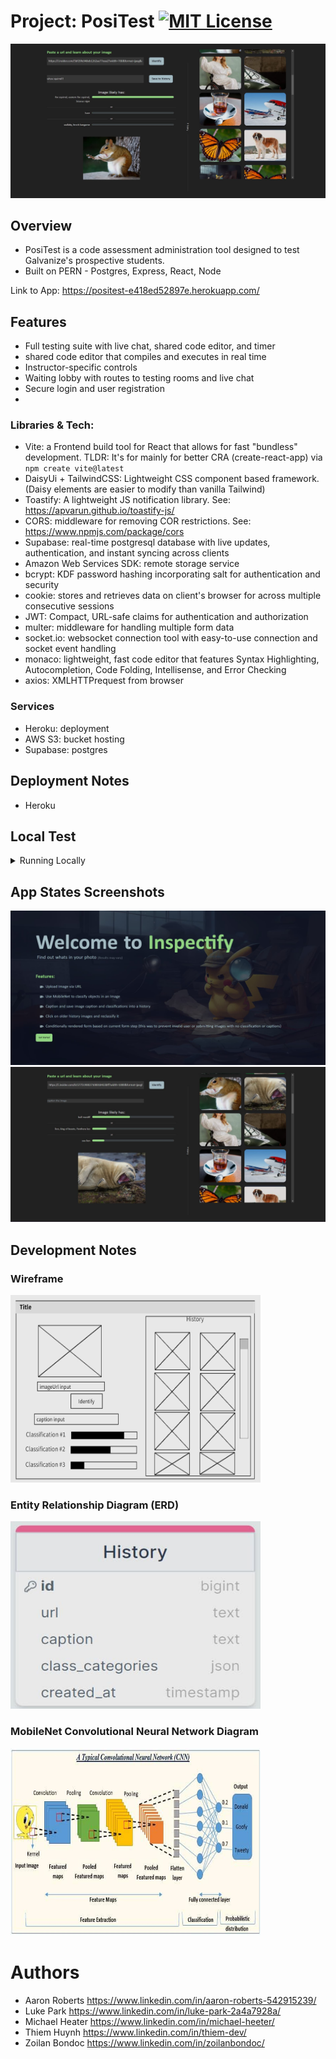 # Project: PosiTest [![MIT License](https://img.shields.io/badge/License-MIT-green.svg)](https://choosealicense.com/licenses/mit/)
![App Screenshot](https://github.com/thiem-dev/inspectify-image/blob/dev/readMeAssets/inspectify-mainv1.jpg)


## Overview 
- PosiTest is a code assessment administration tool designed to test Galvanize's prospective students.
- Built on PERN - Postgres, Express, React, Node 

Link to App: https://positest-e418ed52897e.herokuapp.com/


## Features
- Full testing suite with live chat, shared code editor, and timer
- shared code editor that compiles and executes in real time 
- Instructor-specific controls
- Waiting lobby with routes to testing rooms and live chat
- Secure login and user registration
- 

### Libraries & Tech:
- Vite: a Frontend build tool for React that allows for fast "bundless" development. TLDR: It's for mainly for better CRA (create-react-app) via `npm create vite@latest`
- DaisyUi + TailwindCSS:  Lightweight CSS component based framework. (Daisy elements are easier to modify than vanilla Tailwind)
- Toastify: A lightweight JS notification library. See: https://apvarun.github.io/toastify-js/
- CORS: middleware for removing COR restrictions. See: https://www.npmjs.com/package/cors
- Supabase: real-time postgresql database with live updates, authentication, and instant syncing across clients 
- Amazon Web Services SDK: remote storage service
- bcrypt: KDF password hashing incorporating salt for authentication and security
- cookie: stores and retrieves data on client's browser for across multiple consecutive sessions
- JWT: Compact, URL-safe claims for authentication and authorization
- multer: middleware for handling multiple form data
- socket.io: websocket connection tool with easy-to-use connection and socket event handling
- monaco: lightweight, fast code editor that features Syntax Highlighting, Autocompletion, Code Folding, Intellisense, and Error Checking
- axios: XMLHTTPrequest from browser


### Services
- Heroku: deployment
- AWS S3: bucket hosting
- Supabase: postgres


## Deployment Notes
- Heroku


## Local Test
<details>
  <summary>Running Locally</summary>

- Clone repo
- App is split into client and server side.
- Plug in `.env` variables
    - See .env.template for variables
    - Create supabase database
    - Seed & migrate into supabase database
- Create AWS S3
- CD into Client, run 'npm install', 'npm run dev'
- On a separate terminal, 'npm install', 'npm run dev-server'
- 

### Server Side
- `npm install`
- `npm run dev-server`



### Client Side
- `cd client`
- `npm install`
- `npm run dev`

</details>


## App States Screenshots
![App Screenshot](https://github.com/thiem-dev/inspectify-image/blob/dev/readMeAssets/inspectify-herov1.jpg)
![App Screenshot](https://github.com/thiem-dev/inspectify-image/blob/dev/readMeAssets/inspectify-mainBv1.jpg)


## Development Notes

<h3>Wireframe</h3>
<img src="https://github.com/thiem-dev/inspectify-image/blob/dev/readMeAssets/inspectify-wireframev1.jpg" alt="Wireframe" width="400" height="300">


<h3>Entity Relationship Diagram (ERD)</h3>
<img src="https://github.com/thiem-dev/inspectify-image/blob/dev/readMeAssets/inspectify-ERDv2.jpg" alt="ERD" width="400" height="300">


<h3>MobileNet Convolutional Neural Network Diagram</h3>
<img src="https://github.com/thiem-dev/inspectify-image/blob/dev/readMeAssets/MobileNet-basicCNN.jpg" alt="MobileNet CNN Diagram" width="400" height="300">

# Authors
- Aaron Roberts https://www.linkedin.com/in/aaron-roberts-542915239/
- Luke Park https://www.linkedin.com/in/luke-park-2a4a7928a/
- Michael Heater https://www.linkedin.com/in/michael-heeter/
- Thiem Huynh https://www.linkedin.com/in/thiem-dev/
- Zoilan Bondoc https://www.linkedin.com/in/zoilanbondoc/
